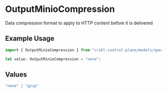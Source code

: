 # OutputMinioCompression

Data compression format to apply to HTTP content before it is delivered

## Example Usage

```typescript
import { OutputMinioCompression } from "cribl-control-plane/models/operations";

let value: OutputMinioCompression = "none";
```

## Values

```typescript
"none" | "gzip"
```
